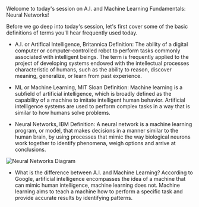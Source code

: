 Welcome to today's session on A.I. and Machine Learning Fundamentals: Neural Networks!

Before we go deep into today's session, let's first cover some of the basic definitions of terms you'll hear frequently used today.

- A.I. or Artifical Intelligence, Britannica Definition: The ability of a digital computer or computer-controlled robot to perform tasks commonly associated with intelligent beings. The term is frequently applied to the project of developing systems endowed with the intellectual processes characteristic of humans, such as the ability to reason, discover meaning, generalize, or learn from past experience. 

- ML or Machine Learning, MIT Sloan Definition: Machine learning is a subfield of artificial intelligence, which is broadly defined as the capability of a machine to imitate intelligent human behavior. Artificial intelligence systems are used to perform complex tasks in a way that is similar to how humans solve problems.

- Neural Networks, IBM Definition: A neural network is a machine learning program, or model, that makes decisions in a manner similar to the human brain, by using processes that mimic the way biological neurons work together to identify phenomena, weigh options and arrive at conclusions.

![Neural Networks Diagram](https://github.com/user-attachments/assets/15c58dff-76a8-4526-ba42-beca19950222)

- What is the difference between A.I. and Machine Learning? According to Google, artificial intelligence encompasses the idea of a machine that can mimic human intelligence, machine learning does not. Machine learning aims to teach a machine how to perform a specific task and provide accurate results by identifying patterns. 

